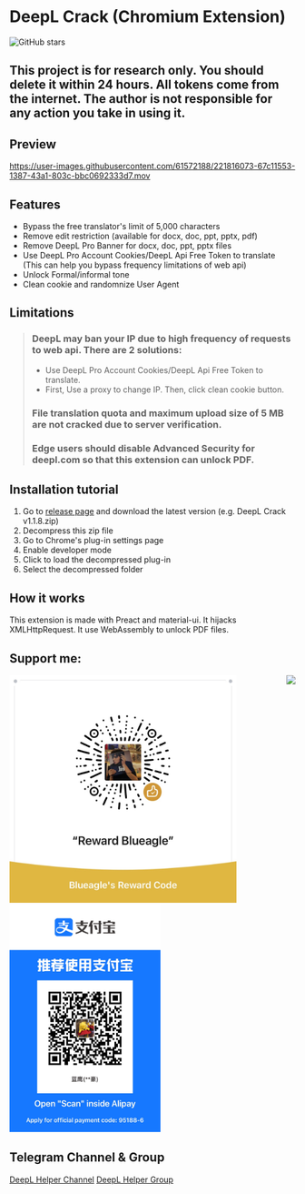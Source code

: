 # DeepL Crack (Chromium Extension)
![GitHub stars](https://img.shields.io/github/stars/blueagler/DeepL-Crack?style=flat)

## This project is for research only. You should delete it within 24 hours. All tokens come from the internet. The author is not responsible for any action you take in using it.

## Preview
https://user-images.githubusercontent.com/61572188/221816073-67c11553-1387-43a1-803c-bbc0692333d7.mov

## Features
- Bypass the free translator's limit of 5,000 characters
- Remove edit restriction (available for docx, doc, ppt, pptx, pdf)
- Remove DeepL Pro Banner for docx, doc, ppt, pptx files
- Use DeepL Pro Account Cookies/DeepL Api Free Token to translate (This can help you bypass frequency limitations of web api)
- Unlock Formal/informal tone
- Clean cookie and randomnize User Agent

## Limitations
> ### DeepL may ban your IP due to high frequency of requests to web api. There are 2 solutions:
> - Use DeepL Pro Account Cookies/DeepL Api Free Token to translate.
> - First, Use a proxy to change IP. Then, click clean cookie button.
> ### File translation quota and maximum upload size of 5 MB are not cracked due to server verification.
> ### Edge users should disable Advanced Security for deepl.com so that this extension can unlock PDF.

## Installation tutorial
1. Go to [release page](https://github.com/blueagler/DeepL-Crack/releases) and download the latest version (e.g. DeepL Crack v1.1.8.zip)
2. Decompress this zip file
3. Go to Chrome's plug-in settings page
4. Enable developer mode
5. Click to load the decompressed plug-in
6. Select the decompressed folder

## How it works
This extension is made with Preact and material-ui. It hijacks XMLHttpRequest. It use WebAssembly to unlock PDF files. 

## Support me:
<a href="https://www.buymeacoffee.com/blueagler"><img src="https://cdn.buymeacoffee.com/buttons/v2/default-yellow.png" height="50" align="right"/></a>
<img src="https://github.com/blueagler/blueagler/raw/main/assets/wechat_reward_code.JPG" height="400"/>
<img src="https://github.com/blueagler/blueagler/raw/main/assets/alipay_reward_code.JPG" height="400"/>

## Telegram Channel & Group
<a href="https://t.me/DeepL_Crack_Announcement">DeepL Helper Channel</a>
<a href="https://t.me/DeepL_Crack">DeepL Helper Group</a>
